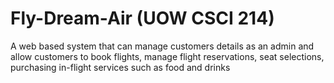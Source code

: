 # Fly-Dream-Air (UOW CSCI 214)
A web based system that can manage customers details as an admin and allow customers to book flights, manage flight reservations, seat selections, purchasing in-flight services such as food and drinks​
